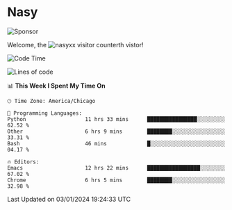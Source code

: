 # Nasy

<!--
<p align="center">
<img height="200" src="https://github-readme-stats.vercel.app/api?username=nasyxx&count_private=true&show_icons=true&theme=dracula&include_all_commits=true"/>
<img height="200" src="https://github-readme-stats.vercel.app/api/top-langs/?username=nasyxx&theme=dracula&hide=html,jupyter+notebook&count_private=true&show_icons=true"/>
</p>

  
----------------
-->

![Sponsor](https://img.shields.io/static/v1.svg?label=Sponsor&message=%E2%9D%A4&logo=GitHub&style=flat&color=pink)
 
Welcome, the ![nasyxx visitor counter](https://count.getloli.com/get/@nasyxx?theme=rule34)th vistor!
 
<!--START_SECTION:waka-->
![Code Time](http://img.shields.io/badge/Code%20Time-4%2C186%20hrs%2024%20mins-blue)

![Lines of code](https://img.shields.io/badge/From%20Hello%20World%20I%27ve%20Written-6.3%20million%20lines%20of%20code-blue)

📊 **This Week I Spent My Time On** 

```text
🕑︎ Time Zone: America/Chicago

💬 Programming Languages: 
Python                   11 hrs 33 mins      ████████████████░░░░░░░░░   62.52 % 
Other                    6 hrs 9 mins        ████████░░░░░░░░░░░░░░░░░   33.31 % 
Bash                     46 mins             █░░░░░░░░░░░░░░░░░░░░░░░░   04.17 % 

🔥 Editors: 
Emacs                    12 hrs 22 mins      █████████████████░░░░░░░░   67.02 % 
Chrome                   6 hrs 5 mins        ████████░░░░░░░░░░░░░░░░░   32.98 % 
```


 Last Updated on 03/01/2024 19:24:33 UTC
<!--END_SECTION:waka-->

<!-- ![visitors](https://visitor-badge.laobi.icu/badge?page_id=nasyxx.nasyxx) -->
